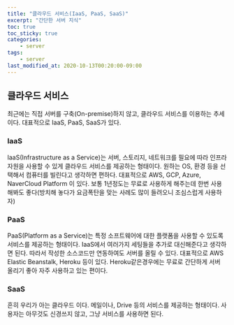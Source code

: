 ```yaml
---
title: "클라우드 서비스(IaaS, PaaS, SaaS)"
excerpt: "간단한 서버 지식"
toc: true
toc_sticky: true
categories:
    - server
tags:
    - server
last_modified_at: 2020-10-13T00:20:00-09:00
---
```

## 클라우드 서비스
최근에는 직접 서버를 구축(On-premise)하지 않고, 클라우드 서비스를 이용하는 추세이다. 대표적으로 IaaS, PaaS, SaaS가 있다.

### IaaS
IaaS(Infrastructure as a Service)는 서버, 스토리지, 네트워크를 필요에 따라 인프라 자원을 사용할 수 있게 클라우드 서비스를 제공하는 형태이다.  원하는 OS, 환경 등을 선택해서  컴퓨터를 빌린다고 생각하면 편하다. 
대표적으로 AWS, GCP, Azure, NaverCloud Platform 이 있다. 보통 1년정도는 무료로 사용하게 해주는데 한번 사용해봐도 좋다(방치해 놓다가 요금폭탄을 맞는 사례도 많이 들려오니 조심스럽게 사용하자)

### PaaS
PaaS(Platform as a Service)는 특정 소프트웨어에 대한 플랫폼을 사용할 수 있도록 서비스를 제공하는 형태이다.  IaaS에서 여러가지 세팅들을 추가로 대신해준다고 생각하면 된다. 따라서 작성한 소스코드만 연동하여도 서버를 올릴 수 있다. 
대표적으로 AWS Elastic Beanstalk, Heroku 등이 있다. Heroku같은경우에는 무료로 간단하게 서버 올리기 좋아 자주 사용하고 있는 편이다.
### SaaS
흔히 우리가 아는 클라우드 이다. 메일이나, Drive 등의 서비스를 제공하는 형태이다. 사용자는 아무것도 신경쓰지 않고, 그냥 서비스를 사용하면 된다.